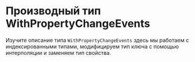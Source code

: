 # Производный тип WithPropertyChangeEvents

Изучите описание типа `WithPropertyChangeEvents` здесь мы работаем с индексированными типами, модифицируем тип ключа с помощью интерполяции и заменяем тип свойства.
